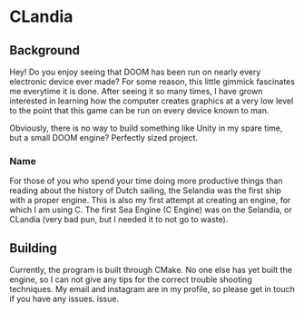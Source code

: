 # CLandia

## Background

Hey! Do you enjoy seeing that DOOM has been run on nearly every electronic
device ever made? For some reason, this little gimmick fascinates me 
everytime it is done. After seeing it so many times, I have grown interested
in learning how the computer creates graphics at a very low level
to the point that this game can be run on every device known to man.

Obviously, there is no way to build something like Unity in my spare time,
but a small DOOM engine? Perfectly sized project.


### Name
For those of you who spend your time doing more productive things than
reading about the history of Dutch sailing, the Selandia was the first
ship with a proper engine. This is also my first attempt at creating an engine,
for which I am using C. The first Sea Engine (C Engine) was on the Selandia,
or CLandia (very bad pun, but I needed it to not go to waste).


## Building

Currently, the program is built through CMake. No one else has yet built the
engine, so I can not give any tips for the correct trouble shooting
techniques. My email and instagram are in my profile, so please get 
in touch if you have any issues.
issue.

